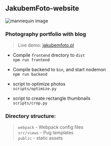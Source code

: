 ## JakubemFoto-website

![mannequin image](./public/img/ludzie/3.jpg)

### Photography portfolio with blog

> Live demo: [jakubemfoto.pl](https://www.jakubemfoto.pl) <br>

- Compile `frontend` drectory to `dist` <br>
```npm run frontend```

- Compile backend to `bin`, and start nodemon <br>
```npm run backend```

- script to optimize photos <br>
```scripts/optimize.py``` 

- script to create rectangle thumbnails <br>
```scripts/crop.py```

### Directory structure:
  > `webpack` - Webpack config files <br>
  > `src/views` - Pug templates <br>
  > `public` - static assets <br>
